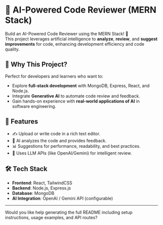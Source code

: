 # 🤖 AI-Powered Code Reviewer (MERN Stack)

Build an AI-Powered Code Reviewer using the MERN Stack! 🚀  
This project leverages artificial intelligence to **analyze**, **review**, and **suggest improvements** for code, enhancing development efficiency and code quality.

## 🌟 Why This Project?

Perfect for developers and learners who want to:

- Explore **full-stack development** with MongoDB, Express, React, and Node.js.
- Integrate **Generative AI** to automate code review and feedback.
- Gain hands-on experience with **real-world applications of AI** in software engineering.

## 📌 Features

- ✍️ Upload or write code in a rich text editor.
- 🤖 AI analyzes the code and provides feedback.
- 📊 Suggestions for performance, readability, and best practices.
- 🧠 Uses LLM APIs (like OpenAI/Gemini) for intelligent review.

## 🛠️ Tech Stack

- **Frontend**: React, TailwindCSS
- **Backend**: Node.js, Express.js
- **Database**: MongoDB
- **AI Integration**: OpenAI / Gemini API (configurable)

---

Would you like help generating the full README including setup instructions, usage examples, and API routes?
